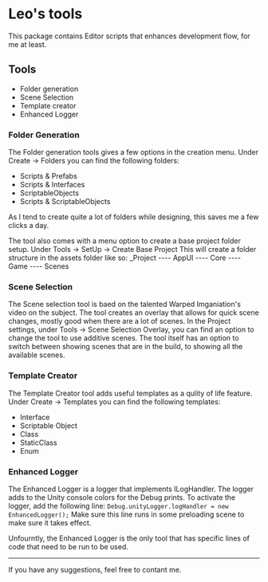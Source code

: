 # Leo's tools

This package contains Editor scripts that enhances development flow, for me at least.

## Tools
* Folder generation
* Scene Selection
* Template creator 
* Enhanced Logger

### Folder Generation
The Folder generation tools gives a few options in the creation menu.
Under Create -> Folders you can find the following folders:
* Scripts & Prefabs
* Scripts & Interfaces
* ScriptableObjects
* Scripts & ScriptableObjects

As I tend to create quite a lot of folders while designing, this saves me a few clicks a day.

The tool also comes with a menu option to create a base project folder setup.
Under Tools -> SetUp -> Create Base Project
This will create a folder structure in the assets folder like so:
_Project
---- AppUI
---- Core
---- Game
---- Scenes

### Scene Selection
The Scene selection tool is baed on the talented Warped Imganiation's video on the subject.
The tool creates an overlay that allows for quick scene changes, mostly good when there are a lot of scenes.
In the Project settings, under Tools -> Scene Selection Overlay, you can find an option to change the tool to use additive scenes.
The tool itself has an option to switch between showing scenes that are in the build, to showing all the available scenes.

### Template Creator
The Template Creator tool adds useful templates as a qulity of life feature.
Under Create -> Templates you can find the following templates:
* Interface
* Scriptable Object
* Class
* StaticClass
* Enum

### Enhanced Logger
The Enhanced Logger is a logger that implements ILogHandler.
The logger adds to the Unity console colors for the Debug prints.
To activate the logger, add the following line:
`Debug.unityLogger.logHandler = new EnhancedLogger();`
Make sure this line runs in some preloading scene to make sure it takes effect.

Unfourntly, the Enhanced Logger is the only tool that has specific lines of code that need to be run to be used.

----------------------------

If you have any suggestions, feel free to contant me.

